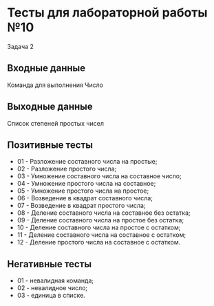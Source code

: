 # Тесты для лабораторной работы №10
Задача 2

## Входные данные
Команда для выполнения
Число

## Выходные данные
Список степеней простых чисел

## Позитивные тесты
 - 01 - Разложение составного числа на простые;
 - 02 - Разложение простого числа;
 - 03 - Умножение составного числа на составное число;
 - 04 - Умножение простого числа на составное;
 - 05 - Умножение простого числа на простое;
 - 06 - Возведение в квадрат составного числа;
 - 07 - Возведение в квадрат простого числа;
 - 08 - Деление составного числа на составное без остатка;
 - 09 - Деление составного числа на простое без остатка;
 - 10 - Деление составного числа на простое c остатком;
 - 11 - Деление составного числа на составное с остатком;
 - 12 - Деление простого числа на составное с остатком.

## Негативные тесты
 - 01 - невалидная команда;
 - 02 - невалидное число;
 - 03 - единица в списке.